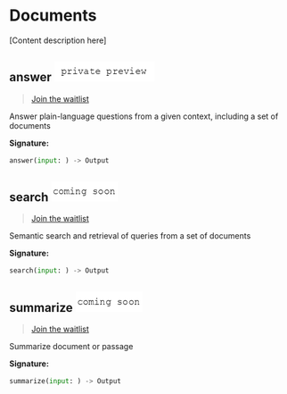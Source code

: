 # Documents

\[Content description here\]

## answer ![private-preview](../.gitbook/assets/private-preview-text.png)

> [Join the waitlist](http://fill-this-form)

Answer plain-language questions from a given context, including a set of documents

**Signature:**

```python
answer(input: ) -> Output
```

## search ![coming-soon](../.gitbook/assets/coming-soon-text.png)

> [Join the waitlist](http://fill-this-form)

Semantic search and retrieval of queries from a set of documents

**Signature:**

```python
search(input: ) -> Output
```

## summarize ![coming-soon](../.gitbook/assets/coming-soon-text.png)

> [Join the waitlist](http://fill-this-form)

Summarize document or passage

**Signature:**

```python
summarize(input: ) -> Output
```

